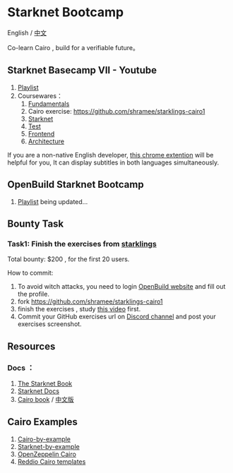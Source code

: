 # Starknet Bootcamp

English / [中文](./README_zh.md)

Co-learn Cairo ,  build for a verifiable future。





## Starknet Basecamp VII - Youtube 

1. [Playlist](https://www.youtube.com/playlist?list=PLMXIoXErTTYX-ZSxlaYDxsR66l5a39IwA)
2. Coursewares：
   1.  [Fundamentals](https://docs.google.com/presentation/d/1hlDYWmNX5j2UUZsXLvDLb1kR8rwPvjAnbpfo3hg_kEU/edit#slide=id.g25b027f2396_0_0) 
   2. Cairo exercise: https://github.com/shramee/starklings-cairo1
   3. [ Starknet](https://docs.google.com/presentation/d/1NCBlO-9kdF1t54kR9Q7cvSAGoC2PocTrlr4SryAeBmU/edit#slide=id.g1dff4c31abe_0_50)
   4. [Test ](https://docs.google.com/presentation/d/1KSI_8rcxvxXJU-oeKngj_s5T_RNdKPSs7h-_jONWBA4/edit?usp=sharing)
   5.  [Frontend ](https://docs.google.com/presentation/d/1Q5HnlJ90QpttAzxweXQe8mAPOZV93tTClJn43Q5UUM0/edit?usp=sharing) 
   6.  [Architecture](https://docs.google.com/presentation/d/1E2J0d_n7TxSnNPHY9watHlUNETYjM5Ad3lke-6-5PPg/edit?usp=sharing)



If you are a non-native English developer, [this chrome extention](https://chromewebstore.google.com/detail/language-learning-with-ne/bekopgepchoeepdmokgkpkfhegkeohbl?utm_source=ext_app_menu) will be helpful for you, It can display subtitles in both languages simultaneously.



## OpenBuild Starknet Bootcamp

1. [Playlist](https://openbuild.xyz/learn/challenges/89)  being updated...



## Bounty Task

### Task1:  Finish the exercises from [starklings](https://github.com/shramee/starklings-cairo1)

Total bounty:  $200 , for the first 20 users. 

How to commit:

1. To avoid witch attacks, you need to login [OpenBuild website](https://openbuild.xyz/) and fill out the profile.
2. fork https://github.com/shramee/starklings-cairo1
3. finish the exercises , study [this video](https://www.youtube.com/watch?v=ofyhpQYTycs&list=PLMXIoXErTTYX-ZSxlaYDxsR66l5a39IwA&index=2&t=5608s) first.
4. Commit your GitHub exercises url on [Discord channel](https://discord.gg/MxKf4rmQNr) and post your exercises screenshot.



## Resources 

### Docs ：

1. [The Starknet Book](https://book.starknet.io/)
2. [Starknet Docs](https://docs.starknet.io/documentation/)
3. [Cairo book](https://book.cairo-lang.org/) / [中文版](https://book.cairo-lang.org/zh-cn/index.html)

## Cairo Examples

1. [Cairo-by-example](https://cairo-by-example.com/)
2. [Starknet-by-example](https://starknet-by-example.voyager.online/)
3. [OpenZeppelin Cairo](https://github.com/OpenZeppelin/cairo-contracts/)
4. [Reddio Cairo templates](https://github.com/reddio-com/cairo)





